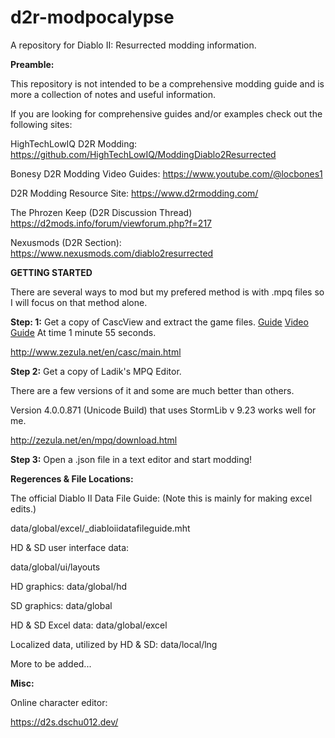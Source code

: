 # d2r-modpocalypse

A repository for Diablo II: Resurrected modding information.

**Preamble:**

This repository is not intended to be a comprehensive modding guide and is more a collection of notes and useful information.

If you are looking for comprehensive guides and/or examples check out the following sites:

HighTechLowIQ D2R Modding:
https://github.com/HighTechLowIQ/ModdingDiablo2Resurrected

Bonesy D2R Modding Video Guides:
https://www.youtube.com/@locbones1

D2R Modding Resource Site:
https://www.d2rmodding.com/

The Phrozen Keep (D2R Discussion Thread)
https://d2mods.info/forum/viewforum.php?f=217

Nexusmods (D2R Section):
https://www.nexusmods.com/diablo2resurrected

**GETTING STARTED**

There are several ways to mod but my prefered method is with .mpq files so I will focus on that method alone.

**Step: 1:** Get a copy of CascView and extract the game files. [Guide](https://www.reddit.com/r/Diablo/comments/pv8pot/d2r_modding_guide/) [Video Guide](https://www.youtube.com/watch?v=lZTTq7MXZ5w) At time 1 minute 55 seconds.

http://www.zezula.net/en/casc/main.html

**Step 2:** Get a copy of Ladik's MPQ Editor.

There are a few versions of it and some are much better than others.

Version 4.0.0.871 (Unicode Build) that uses StormLib v 9.23 works well for me.

http://zezula.net/en/mpq/download.html

**Step 3:** Open a .json file in a text editor and start modding!

**Regerences & File Locations:**

The official Diablo II Data File Guide: (Note this is mainly for making excel edits.)

data/global/excel/_diabloiidatafileguide.mht

HD & SD user interface data:

data/global/ui/layouts

HD graphics:
data/global/hd

SD graphics:
data/global

HD & SD Excel data:
data/global/excel

Localized data, utilized by HD & SD:
data/local/lng

More to be added...

**Misc:**

Online character editor:

https://d2s.dschu012.dev/
